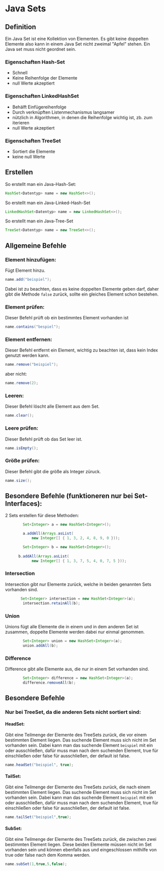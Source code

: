 # Java Sets

## Definition
Ein Java Set ist eine Kollektion von Elementen. Es gibt keine doppelten Elemente also kann in einem Java Set nicht zweimal "Apfel" stehen. Ein Java set muss nicht geordnet sein.

### Eigenschaften Hash-Set
- Schnell
- Keine Reihenfolge der Elemente
- null Werte akzeptiert

### Eigenschaften LinkedHashSet
- Behälft Einfügereihenfolge 
- Durch verknüpften Listenmechanismus langsamer
- nützlich in Algorithmen, in denen die Reihenfolge wichtig ist, zb. zum iterieren
- null Werte akzeptiert

### Eigenschaften TreeSet
- Sortiert die Elemente
- keine null Werte

## Erstellen
So erstellt man ein Java-Hash-Set:
```java
HashSet<Datentyp> name = new HashSet<>();
```
So erstellt man ein Java-Linked-Hash-Set
```java
LinkedHashSet<Datentyp> name = new LinkedHashSet<>();
```
So erstellt man ein Java-Tree-Set
```java
TreeSet<Datentyp> name = new TreeSet<>();
```

## Allgemeine Befehle

### Element hinzufügen:
Fügt Element hinzu.
```java
name.add("beispiel");
```
Dabei ist zu beachten, dass es keine doppelten Elemente geben darf, daher gibt die Methode `false` zurück, sollte ein gleiches Element schon bestehen.
### Element prüfen:
Dieser Befehl prüft ob ein bestimmtes Element vorhanden ist
```java
name.contains("bespiel");
```
### Element entfernen:
Dieser Befehl entfernt ein Element, wichtig zu beachten ist, dass kein Index genutzt werden kann.
```java
name.remove("beispiel");
```
aber nicht:
```java
name.remove(2);
```

### Leeren:
Dieser Befehl löscht alle Element aus dem Set.
```java
name.clear();
```

### Leere prüfen:
Dieser Befehl prüft ob das Set leer ist.
```java
name.isEmpty();
```

### Größe prüfen:
Dieser Befehl gibt die größe als Integer züruck.
```java
name.size();
```

## Besondere Befehle (funktioneren nur bei Set-Interfaces):

2 Sets erstellen für diese Methoden:
```java
        Set<Integer> a = new HashSet<Integer>();

        a.addAll(Arrays.asList(
            new Integer[] { 1, 3, 2, 4, 8, 9, 0 }));

        Set<Integer> b = new HashSet<Integer>();
        
      b.addAll(Arrays.asList(
            new Integer[] { 1, 3, 7, 5, 4, 0, 7, 5 }));

```

### Intersection
Intersection gibt nur Elemente zurück, welche in beiden genannten Sets vorhanden sind.
```java
       Set<Integer> intersection = new HashSet<Integer>(a);
        intersection.retainAll(b);
```

### Union
Unions fügt alle Elemente die in einem und in dem anderen Set ist zusammen, doppelte Elemente werden dabei nur einmal genommen.
```java
        Set<Integer> union = new HashSet<Integer>(a);
        union.addAll(b);
```

### Difference
Difference gibt alle Elemente aus, die nur in einem Set vorhanden sind.
```java
        Set<Integer> difference = new HashSet<Integer>(a);
        difference.removeAll(b);
```


## Besondere Befehle
### Nur bei TreeSet, da die anderen Sets nicht sortiert sind:
#### HeadSet:
Gibt eine Teilmenge der Elemente des TreeSets zurück, die vor einem bestimmten Element liegen. Das suchende Element muss sich nicht im Set vorhanden sein. Dabei kann man das suchende Element `beispiel` mit ein oder ausschließen, dafür muss man nach dem suchenden Element, true für einschließen oder false für ausschließen, der default ist false.
```java
name.headSet("beispiel", true);
```
#### TailSet:
Gibt eine Teilmenge der Elemente des TreeSets zurück, die nach einem bestimmten Element liegen. Das suchende Element muss sich nicht im Set vorhanden sein. Dabei kann man das suchende Element `beispiel` mit ein oder ausschließen, dafür muss man nach dem suchenden Element, true für einschließen oder false für ausschließen, der default ist false.
```java
name.tailSet("beispiel",true);
```

#### SubSet:
Gibt eine Teilmenge der Elemente des TreeSets zurück, die zwischen zwei bestimmten Element liegen. Diese beiden Elemente müssen nicht im Set vorhanden sein und können ebenfalls aus und eingeschlossen mithilfe von true oder false nach dem Komma werden.
```java
name.subSet(1,true,5,false);
```
